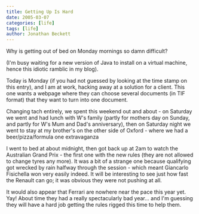 ```yaml
---
title: Getting Up Is Hard
date: 2005-03-07
categories: [life]
tags: [life]
author: Jonathan Beckett
---
```


Why is getting out of bed on Monday mornings so damn difficult?

(I'm busy waiting for a new version of Java to install on a virtual machine, hence this idiotic ramblic in my blog).

Today is Monday (if you had not guessed by looking at the time stamp on this entry), and I am at work, hacking away at a solution for a client. This one wants a webpage where they can choose several documents (in TIF format) that they want to turn into one document.

Changing tach entirely, we spent this weekend out and about - on Saturday we went and had lunch with W's family (partly for mothers day on Sunday, and partly for W's Mum and Dad's anniversary), then on Saturday night we went to stay at my brother's on the other side of Oxford - where we had a beer/pizza/formula one extravaganza 

I went to bed at about midnight, then got back up at 2am to watch the Australian Grand Prix - the first one with the new rules (they are not allowed to change tyres any more). It was a bit of a strange one because qualifying got wrecked by rain halfway through the session - which meant Giancarlo Fisichella won very easily indeed. It will be interesting to see just how fast the Renault can go; it was obvious they were not pushing at all.

It would also appear that Ferrari are nowhere near the pace this year yet. Yay! About time they had a really spectacularly bad year... and I'm guessing they will have a hard job getting the rules rigged this time to help them.